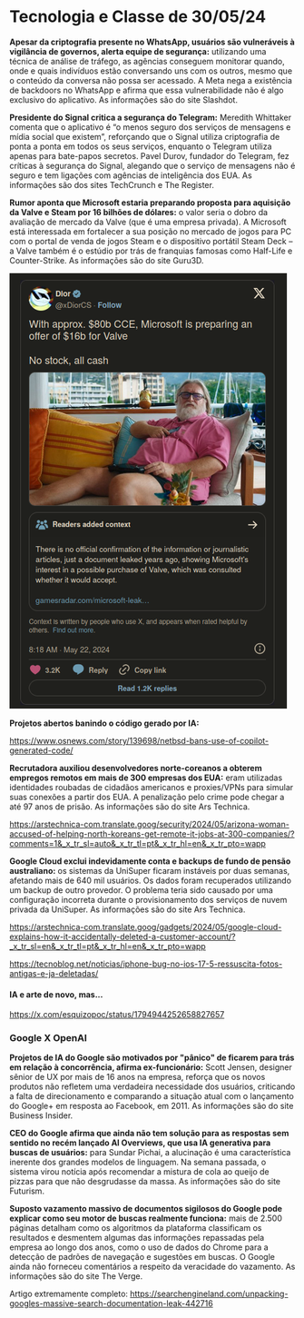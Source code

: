 # Tecnologia e Classe de 30/05/24

**Apesar da criptografia presente no WhatsApp, usuários são vulneráveis à vigilância de governos, alerta equipe de segurança:** utilizando uma técnica de análise de tráfego, as agências conseguem monitorar quando, onde e quais indivíduos estão conversando uns com os outros, mesmo que o conteúdo da conversa não possa ser acessado. A Meta nega a existência de backdoors no WhatsApp e afirma que essa vulnerabilidade não é algo exclusivo do aplicativo. As informações são do site Slashdot.

**Presidente do Signal critica a segurança do Telegram:** Meredith Whittaker comenta que o aplicativo é “o menos seguro dos serviços de mensagens e mídia social que existem”, reforçando que o Signal utiliza criptografia de ponta a ponta em todos os seus serviços, enquanto o Telegram utiliza apenas para bate-papos secretos. Pavel Durov, fundador do Telegram, fez críticas à segurança do Signal, alegando que o serviço de mensagens não é seguro e tem ligações com agências de inteligência dos EUA. As informações são dos sites TechCrunch e The Register.


**Rumor aponta que Microsoft estaria preparando proposta para aquisição da Valve e Steam por 16 bilhões de dólares:**  o valor seria o dobro da avaliação de mercado da Valve (que é uma  empresa privada). A Microsoft está interessada em fortalecer a sua  posição no mercado de jogos para PC com o portal de venda de jogos Steam  e o dispositivo portátil Steam Deck – a Valve também é o estúdio por  trás de franquias famosas como Half-Life e Counter-Strike. As informações são do site Guru3D.

![Selection_999(662).png](./30_05_24/Selection_999%28662%29.png)

**Projetos abertos banindo o código gerado por IA:**

<https://www.osnews.com/story/139698/netbsd-bans-use-of-copilot-generated-code/>

**Recrutadora auxiliou desenvolvedores norte-coreanos a obterem empregos remotos em mais de 300 empresas dos EUA:**  eram utilizadas identidades roubadas de cidadãos americanos e  proxies/VPNs para simular suas conexões a partir dos EUA. A penalização  pelo crime pode chegar a até 97 anos de prisão. As informações são do  site Ars Technica.

<https://arstechnica-com.translate.goog/security/2024/05/arizona-woman-accused-of-helping-north-koreans-get-remote-it-jobs-at-300-companies/?comments=1&_x_tr_sl=auto&_x_tr_tl=pt&_x_tr_hl=en&_x_tr_pto=wapp>

**Google Cloud exclui indevidamente conta e backups de fundo de pensão australiano:**  os sistemas da UniSuper ficaram instáveis por duas semanas, afetando  mais de 640 mil usuários. Os dados foram recuperados utilizando um  backup de outro provedor. O problema teria sido causado por uma  configuração incorreta durante o provisionamento dos serviços de nuvem  privada da UniSuper. As informações são do site Ars Technica.

<https://arstechnica-com.translate.goog/gadgets/2024/05/google-cloud-explains-how-it-accidentally-deleted-a-customer-account/?_x_tr_sl=en&_x_tr_tl=pt&_x_tr_hl=en&_x_tr_pto=wapp>

<https://tecnoblog.net/noticias/iphone-bug-no-ios-17-5-ressuscita-fotos-antigas-e-ja-deletadas/>

#### IA e arte de novo, mas...

<https://x.com/esquizopoc/status/1794944252658827657>

### Google X OpenAI

**Projetos de IA do Google são motivados por "pânico" de ficarem para trás em relação à concorrência, afirma ex-funcionário:**  Scott Jensen, designer sênior de UX por mais de 16 anos na empresa,  reforça que os novos produtos não refletem uma verdadeira necessidade  dos usuários, criticando a falta de direcionamento e comparando a  situação atual com o lançamento do Google+ em resposta ao Facebook, em  2011. As informações são do site Business Insider.

**CEO do Google afirma que ainda não tem solução para as respostas sem sentido no recém lançado AI Overviews, que usa IA generativa para buscas de usuários:** para Sundar Pichai, a alucinação é uma característica inerente dos grandes modelos de linguagem. Na semana passada, o sistema virou notícia após recomendar a mistura de cola ao queijo de pizzas para que não desgrudasse da massa. As informações são do site Futurism.

**Suposto vazamento massivo de documentos sigilosos do Google pode explicar como seu motor de buscas realmente funciona:** mais de 2.500 páginas detalham como os algoritmos da plataforma classificam os resultados e desmentem algumas das informações repassadas pela empresa ao longo dos anos, como o uso de dados do Chrome para a detecção de padrões de navegação e sugestões em buscas. O Google ainda não forneceu comentários a respeito da veracidade do vazamento. As informações são do site The Verge.

Artigo extremamente completo: <https://searchengineland.com/unpacking-googles-massive-search-documentation-leak-442716>
